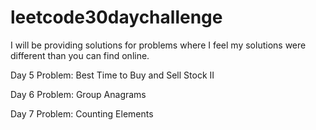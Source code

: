 # leetcode30daychallenge

I will be providing solutions for problems where I feel my solutions were different than you can find online.

Day 5 Problem:
Best Time to Buy and Sell Stock II

Day 6 Problem:
Group Anagrams

Day 7 Problem:
Counting Elements

